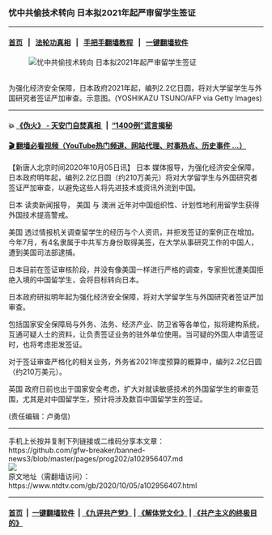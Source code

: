 ### 忧中共偷技术转向 日本拟2021年起严审留学生签证
------------------------

#### [首页](https://github.com/gfw-breaker/banned-news3/blob/master/README.md) &nbsp;&nbsp;|&nbsp;&nbsp; [法轮功真相](https://github.com/begood0513/basic/blob/master/README.md)  &nbsp;&nbsp;|&nbsp;&nbsp; [手把手翻墙教程](https://github.com/gfw-breaker/guides/wiki)  &nbsp;&nbsp;|&nbsp;&nbsp; [一键翻墙软件](https://github.com/gfw-breaker/nogfw/blob/master/README.md)  



<div><div class="featured_image">
 <figure>
  <img alt="忧中共偷技术转向 日本拟2021年起严审留学生签证" src="https://i.ntdtv.com/assets/uploads/2020/10/GettyImages-171460698-800x450.jpg"/>
 </figure><br/>
 <span class="caption">
  为强化经济安全保障，日本政府2021年起，编列2.2亿日圆，将对大学留学生与外国研究者签证严加审查。示意图。(YOSHIKAZU TSUNO/AFP via Getty Images)
 </span>
</div>
</div><hr/>

#### 💥 [《伪火》 - 天安门自焚真相 ](http://158.247.195.190:10000/videos/blog/weihuo.html)&nbsp; |&nbsp; [“1400例”谎言揭秘  ](http://158.247.195.190:10000/videos/blog/jiexi1400.html)

#### [ 🎬  翻墙必看视频（YouTube热门频道、网站代理、时事热点、历史事件 ...）](https://github.com/gfw-breaker/links/blob/master/banned.md)

<div><div class="post_content" itemprop="articleBody">
 <p>
  【新唐人北京时间2020年10月05日讯】
  <ok href="https://www.ntdtv.com/gb/日本.htm">
   日本
  </ok>
  媒体报导，为强化经济安全保障，日本政府明年起，编列2.2亿日圆（约210万美元）将对大学留学生与外国研究者签证严加审查，以避免这些人将先进技术或资讯外流到中国。
 </p>
 <p>
  <ok href="https://www.ntdtv.com/gb/日本.htm">
   日本
  </ok>
  读卖新闻报导，
  <ok href="https://www.ntdtv.com/gb/美国.htm">
   美国
  </ok>
  与
  <ok href="https://www.ntdtv.com/gb/澳洲.htm">
   澳洲
  </ok>
  近年对中国组织性、计划性地利用留学生获得外国技术提高警戒。
 </p>
 <p>
  <ok href="https://www.ntdtv.com/gb/美国.htm">
   美国
  </ok>
  透过情报机关调查留学生的经历与个人资讯，并拒发签证的案例正在增加。今年7月，有4名隶属于中共军方身份取得美签，在大学从事研究工作的中国人，遭到美国司法部逮捕。
 </p>
 <p>
  日本目前在签证审核阶段，并没有像美国一样进行严格的调查，专家担忧遭美国拒绝入境的中国留学生，会将目标转向日本。
 </p>
 <p>
  日本政府研拟明年起为强化经济安全保障，将对大学留学生与外国研究者签证严加审查。
 </p>
 <p>
  包括国家安全保障局与外务、法务、经济产业、防卫省等各单位，拟将建构系统，互通可疑人士的资料，让负责签证业务的驻外单位使用。当可疑的外国人申请签证时，也将考虑拒发签证。
 </p>
 <p>
  对于签证审查严格化的相关业务，外务省2021年度预算的概算中，编列2.2亿日圆（约210万美元）。
 </p>
 <p>
  <ok href="https://www.ntdtv.com/gb/英国.htm">
   英国
  </ok>
  政府日前也出于国家安全考虑，扩大对就读敏感技术的外国留学生的审查范围，尤其是对中国留学生，预计将涉及数百中国留学生的签证。
 </p>
 <p>
  (责任编辑：卢勇信)
 </p>
 <div class="single_ad">
 </div>
</div>
</div>
<hr/>
手机上长按并复制下列链接或二维码分享本文章：<br/>
https://github.com/gfw-breaker/banned-news3/blob/master/pages/prog202/a102956407.md <br/>
<a href='https://github.com/gfw-breaker/banned-news3/blob/master/pages/prog202/a102956407.md'><img src='https://github.com/gfw-breaker/banned-news3/blob/master/pages/prog202/a102956407.md.png'/></a> <br/>
原文地址（需翻墙访问）：https://www.ntdtv.com/gb/2020/10/05/a102956407.html


------------------------
#### [首页](https://github.com/gfw-breaker/banned-news3/blob/master/README.md) &nbsp;|&nbsp; [一键翻墙软件](https://github.com/gfw-breaker/nogfw/blob/master/README.md) &nbsp;| [《九评共产党》](https://github.com/gfw-breaker/9ping.md/blob/master/README.md#九评之一评共产党是什么) | [《解体党文化》](https://github.com/gfw-breaker/jtdwh.md/blob/master/README.md) | [《共产主义的终极目的》](https://github.com/gfw-breaker/gczydzjmd.md/blob/master/README.md)


<img src='http://gfw-breaker.win/banned-news3/pages/prog202/a102956407.md' width='0px' height='0px'/>